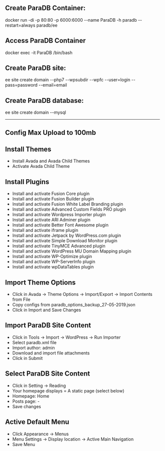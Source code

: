 ## Create ParaDB Container:

docker run -di -p 80:80 -p 6000:6000 --name ParaDB -h paradb --restart=always paradb/ee

## Access ParaDB Container

docker exec -it ParaDB /bin/bash

## Create ParaDB site:

ee site create domain --php7 --wpsubdir --wpfc --user=login --pass=password --email=email

## Create ParaDB database:

ee site create domain --mysql

------------------------------------------

## Config Max Upload to 100mb

## Install Themes

- Install Avada and Avada Child Themes
- Activate Avada Child Theme

## Install Plugins

- Install and activate Fusion Core plugin
- Install and activate Fusion Builder plugin
- Install and activate Fusion White Label Branding plugin
- Install and activate Advanced Custom Fields PRO plugin
- Install and activate Wordpress Importer plugin
- Install and activate ARI Adminer plugin
- Install and activate Better Font Awesome plugin
- Install and activate iframe plugin
- Install and activate Jetpack by WordPress.com plugin
- Install and activate Simple Download Monitor plugin
- Install and activate TinyMCE Advanced plugin
- Install and activate WordPress MU Domain Mapping plugin
- Install and activate WP-Optimize plugin
- Install and activate WP-ServerInfo plugin
- Install and activate wpDataTables plugin

## Import Theme Options

- Click in Avada -> Theme Options -> Import/Export -> Import Contents from File
- Copy configs from paradb_options_backup_27-05-2019.json
- Click in Import and Save Changes

## Import ParaDB Site Content

- Click in Tools -> Import -> WordPress -> Run Importer
- Select paradb.xml file
- Import author: admin
- Download and import file attachments
- Click in Submit

## Select ParaDB Site Content

- Click in Setting -> Reading
- Your homepage displays = A static page (select below)
- Homepage: Home
- Posts page: -
- Save changes

## Active Default Menu

- Click Appearance -> Menus
- Menu Settings -> Display location -> Active Main Navigation
- Save Menu
